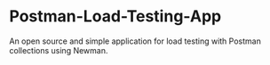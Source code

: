 # Postman-Load-Testing-App
An open source and simple application for load testing with Postman collections using Newman.
